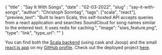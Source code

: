 {
      "title" : "Say It With Songs",
      "date"  : "02-03-2022",
      "slug"  : "say-it-with-songs",
      "author": "Christoph Sonntag",
      "tags": ["scala", "react"],
      "preview_text": "Built to learn Scala, this self-hosted API accepts queries from a react application and searches SoundCloud for song names similar to the entered text. It uses redis for caching.",
      "image": "siws_feature.png",
      "type": "link",
      "type_url": ""
}

You can find both the [Scala backend](https://github.com/chrisonntag/say-it-with-songs) (using cask and Jsoup) and 
the small [react.js app](https://github.com/chrisonntag/christophsonntag.com/tree/master/say-it-with-songs) on my 
[GitHub profile](https://github.com/chrisonntag). 
Check out the deployed project [here](https://christophsonntag.com/project/say-it-with-songs). 

